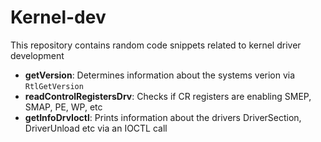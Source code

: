 # Kernel-dev

This repository contains random code snippets related to kernel driver development

- **getVersion**: Determines information about the systems verion via `RtlGetVersion`
- **readControlRegistersDrv**: Checks if CR registers are enabling SMEP, SMAP, PE, WP, etc
- **getInfoDrvIoctl**: Prints information about the drivers DriverSection, DriverUnload etc via an IOCTL call
